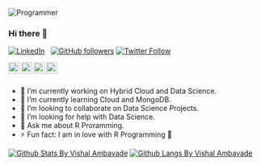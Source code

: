 ![Programmer](https://media.giphy.com/media/p4NLw3I4U0idi/giphy.gif)

### Hi there 👋
[![LinkedIn](https://img.shields.io/badge/Linkedin-Vishal%20Ambavade-blue)](https://www.linkedin.com/in/vishal-ambavade-10941812b/)
&nbsp;
[![GitHub followers](https://img.shields.io/github/followers/VishalAmbavade.svg?style=social&label=Follow&maxAge=2592000)](https://github.com/ghimireadarsh?tab=followers)
[![Twitter Follow](https://img.shields.io/twitter/follow/vishal_ambavade.svg?style=social)](https://twitter.com/vishal_ambavade)  

<a href="https://twitter.com/vishal_ambavade">
  <img align="left" alt="Vishal Ambavade | Twitter" width="22px" src="https://cdn.jsdelivr.net/npm/simple-icons@v3/icons/twitter.svg" />
</a>
<a href="https://www.linkedin.com/in/vishal-ambavade-10941812b">
  <img align="left" alt="Vishal's LinkdeIN" width="22px" src="https://cdn.jsdelivr.net/npm/simple-icons@v3/icons/linkedin.svg" />
</a>
<a href="https://www.instagram.com/_vishal_ambavade/">
  <img align="left" alt="Vishal's Instagram" width="22px" src="https://cdn.jsdelivr.net/npm/simple-icons@v3/icons/instagram.svg" />
</a>
<a href="https://stackoverflow.com/users/9611950/vishal-a">
  <img align="left" alt="Vishal's StackOverflow" width="22px" src="https://img.icons8.com/metro/26/000000/stackoverflow.png"/>
</a>
  </p>
<br>
<br>

<!--
**VishalAmbavade/VishalAmbavade** is a ✨ _special_ ✨ repository because its `README.md` (this file) appears on your GitHub profile.


### Tecnologies Ive worked on:
<img src="https://img.icons8.com/color/48/000000/nutanix.png">
     width=30px
     height=30px
     alt="Vault"/>
<img src="https://img.icons8.com/color/48/000000/google-cloud-platform.png">
     width=30px
     height=30px
     alt="Vault"/>
<img src="https://img.icons8.com/color/48/000000/python.png">
     width=30px
     height=30px
     alt="Vault"/>
<img src="https://www.r-project.org/logo/Rlogo.svg">
     width=30px
     height=30px
     alt="Vault"/>   
<img src="https://img.icons8.com/fluent/48/000000/android-os.png">
     width=30px
     height=30px
     alt="Vault"/>  
<img src="https://img.icons8.com/color/48/000000/java-coffee-cup-logo.png">
     width=30px
     height=30px
     alt="Vault"/> 
<img src="https://www.mysql.com/common/logos/powered-by-mysql-167x86.png">
     width=30px
     height=30px
     alt="Vault"/> 
<img src="https://upload.wikimedia.org/wikipedia/commons/b/b9/Wireshark_Logo.svg">
     width=30px
     height=30px
     alt="Vault"/>
 <img src="https://webassets.mongodb.com/_com_assets/cms/MongoDB_Logo_FullColorBlack_RGB-4td3yuxzjs.png">
     width=30px
     height=30px
     alt="Vault"/>    
     

Here are some ideas to get you started:-->

- 🔭 I’m currently working on Hybrid Cloud and Data Science.
- 🌱 I’m currently learning Cloud and MongoDB.
- 👯 I’m looking to collaborate on Data Science Projects.
- 🤔 I’m looking for help with Data Science.
- 💬 Ask me about R Proramming.
- ⚡ Fun fact: I am in love with R Programming :heartbeat:
<!---- 📫 How to reach me:   
- 😄 Pronouns: ...-->

[![Github Stats By Vishal Ambavade](https://github-readme-stats.vercel.app/api?username=VishalAmbavade&hide=prs&show_icons=true&title_color=fff&icon_color=79ff97&text_color=9f9f9f&bg_color=151515&count_private=true)]()
[![Github Langs By Vishal Ambavade](https://github-readme-stats.vercel.app/api/top-langs/?username=VishalAmbavade&layout=compact&show_icons=true&title_color=fff&icon_color=79ff97&text_color=9f9f9f&bg_color=151515)]()
